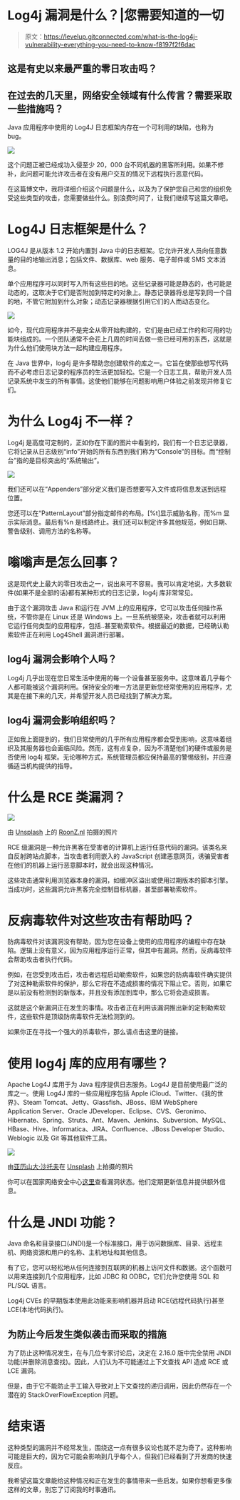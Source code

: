 # Log4j 漏洞是什么？|您需要知道的一切

> 原文：<https://levelup.gitconnected.com/what-is-the-log4j-vulnerability-everything-you-need-to-know-f8197f2f6dac>

## 这是有史以来最严重的零日攻击吗？

## 在过去的几天里，网络安全领域有什么传言？需要采取一些措施吗？

Java 应用程序中使用的 Log4J 日志框架内存在一个可利用的缺陷，也称为 bug。

![](img/6ece0f3b5ee59d1031b8aa558e2f4dfc.png)

这个问题正被已经成功入侵至少 20，000 台不同机器的黑客所利用。如果不修补，此问题可能允许攻击者在没有用户交互的情况下远程执行恶意代码。

在这篇博文中，我将详细介绍这个问题是什么，以及为了保护您自己和您的组织免受这些类型的攻击，您需要做些什么。别浪费时间了，让我们继续写这篇文章吧。

# Log4J 日志框架是什么？

LOG4J 是从版本 1.2 开始内置到 Java 中的日志框架。它允许开发人员向任意数量的目的地输出消息；包括文件、数据库、web 服务、电子邮件或 SMS 文本消息。

单个应用程序可以同时写入所有这些目的地。这些记录器可能是静态的，也可能是动态的，这取决于它们是否附加到特定的对象上。静态记录器将总是写到同一个目的地，不管它附加到什么对象；动态记录器根据引用它们的人而动态变化。

![](img/58059c534f259fa1f4b56807fc9cdb15.png)

如今，现代应用程序并不是完全从零开始构建的，它们是由已经工作的和可用的功能块组成的。一个团队通常不会花上几周的时间去做一些已经可用的东西，这就是为什么他们使用块方法一起构建应用程序。

在 Java 世界中，log4j 是许多帮助您创建软件的库之一。它旨在使那些想写代码而不必考虑日志记录的程序员的生活更加轻松。它是一个日志工具，帮助开发人员记录系统中发生的所有事情。这使他们能够在问题影响用户体验之前发现并修复它们。

# 为什么 Log4j 不一样？

Log4j 是高度可定制的，正如你在下面的图片中看到的，我们有一个日志记录器，它将记录从日志级别“info”开始的所有东西到我们称为“Console”的目标。而“控制台”指的是目标突出的“系统输出”。

![](img/bed8c7484609cf3e69dc4add0f1baad7.png)

我们还可以在“Appenders”部分定义我们是否想要写入文件或将信息发送到远程位置。

您还可以在“PatternLayout”部分指定邮件的布局。[%t]显示威胁名称，而%m 显示实际消息。最后有%n 是线路终止。我们还可以制定许多其他规范，例如日期、警告级别、调用方法的名称等。

# 嗡嗡声是怎么回事？

这是现代史上最大的零日攻击之一，说出来可不容易。我可以肯定地说，大多数软件(如果不是全部的话)都有某种形式的日志记录，log4j 库非常常见。

由于这个漏洞攻击 Java 和运行在 JVM 上的应用程序，它可以攻击任何操作系统，不管你是在 Linux 还是 Windows 上。一旦系统被感染，攻击者就可以利用它运行任何类型的应用程序，包括..甚至勒索软件。根据最近的数据，已经确认勒索软件正在利用 Log4Shell 漏洞进行部署。

## log4j 漏洞会影响个人吗？

Log4j 几乎出现在您日常生活中使用的每一个设备甚至服务中。这意味着几乎每个人都可能被这个漏洞利用。保持安全的唯一方法是更新您经常使用的应用程序，尤其是在接下来的几天，并希望开发人员已经找到了解决方案。

## log4j 漏洞会影响组织吗？

正如我上面提到的，我们日常使用的几乎所有应用程序都会受到影响，这意味着组织及其服务器也会面临风险。然而，这有点复杂，因为不清楚他们的硬件或服务是否使用 log4j 框架。无论哪种方式，系统管理员都应保持最高的警惕级别，并应遵循适当机构提供的指导。

# 什么是 RCE 类漏洞？

![](img/c3ca4af9884d15535a575039f51bbb44.png)

由 [Unsplash](https://unsplash.com?utm_source=medium&utm_medium=referral) 上的 [RoonZ.nl](https://unsplash.com/@dlanor_s?utm_source=medium&utm_medium=referral) 拍摄的照片

RCE 级漏洞是一种允许黑客在受害者的计算机上运行任意代码的漏洞。该类名来自反射跨站点脚本，当攻击者利用嵌入的 JavaScript 创建恶意网页，诱骗受害者在他们的机器上运行恶意脚本时，就会出现这种情况。

这些攻击通常利用浏览器本身的漏洞，如缓冲区溢出或使用过期版本的脚本引擎。当成功时，这些漏洞允许黑客完全控制目标机器，甚至部署勒索软件。

# 反病毒软件对这些攻击有帮助吗？

防病毒软件对该漏洞没有帮助，因为您在设备上使用的应用程序的编程中存在缺陷。逻辑上没有意义，因为应用程序运行正常，但其中有漏洞。然而，反病毒软件会帮助攻击者执行代码。

例如，在您受到攻击后，攻击者远程启动勒索软件，如果您的防病毒软件确实提供了对这种勒索软件的保护，那么它将在不造成损害的情况下阻止它。否则，如果它是以前没有检测到的新版本，并且没有添加到库中，那么它将会造成损害。

这就是这个新漏洞正在发生的事情。攻击者正在利用该漏洞推出新的定制勒索软件，这些软件是顶级防病毒软件无法检测到的。

如果你正在寻找一个强大的杀毒软件，那么请点击这里的链接。

# 使用 log4j 库的应用有哪些？

Apache Log4J 库用于为 Java 程序提供日志服务。Log4J 是目前使用最广泛的库之一。使用 Log4J 库的一些应用程序包括 Apple iCloud、Twitter、《我的世界》、Steam Tomcat、Jetty、Glassfish、JBoss、IBM WebSphere Application Server、Oracle JDeveloper、Eclipse、CVS、Geronimo、Hibernate、Spring、Struts、Ant、Maven、Jenkins、Subversion、MySQL、HBase、Hive、Informatica、JIRA、Confluence、JBoss Developer Studio、Weblogic 以及 Git 等其他软件工具。

![](img/de618b86b673fdd23a037b23e649cbe6.png)

由[亚历山大·沙托夫](https://unsplash.com/@alexbemore?utm_source=medium&utm_medium=referral)在 [Unsplash](https://unsplash.com?utm_source=medium&utm_medium=referral) 上拍摄的照片

你可以在国家网络安全中心[这里](https://www.ncsc.gov.uk/news/apache-log4j-vulnerability)查看漏洞状态。他们定期更新信息并提供额外信息。

# 什么是 JNDI 功能？

Java 命名和目录接口(JNDI)是一个标准接口，用于访问数据库、目录、远程主机、网络资源和用户的名称、主机地址和其他信息。

有了它，您可以轻松地从任何连接到互联网的机器上访问文件和数据。这个函数可以用来连接到几个应用程序，比如 JDBC 和 ODBC，它们允许您使用 SQL 和 PL/SQL 语言。

Log4j CVEs 的早期版本使用此功能来影响机器并启动 RCE(远程代码执行)甚至 LCE(本地代码执行)。

## 为防止今后发生类似袭击而采取的措施

为了防止这种情况发生，在与几位专家讨论后，决定在 2.16.0 版中完全禁用 JNDI 功能(并删除消息查找)。因此，人们认为不可能通过上下文查找 API 造成 RCE 或 LCE 漏洞。

但是，由于它不能防止手工输入导致对上下文查找的递归调用，因此仍然存在一个潜在的 StackOverFlowException 问题。

# 结束语

这种类型的漏洞并不经常发生，围绕这一点有很多议论也就不足为奇了。这种影响可能是巨大的，因为它可能会影响到几乎每个人，但我们已经看到了开发商的快速反应。

我希望这篇文章能给这种情况和正在发生的事情带来一些启发。如果你想看更多像这样的文章，别忘了订阅我的时事通讯。